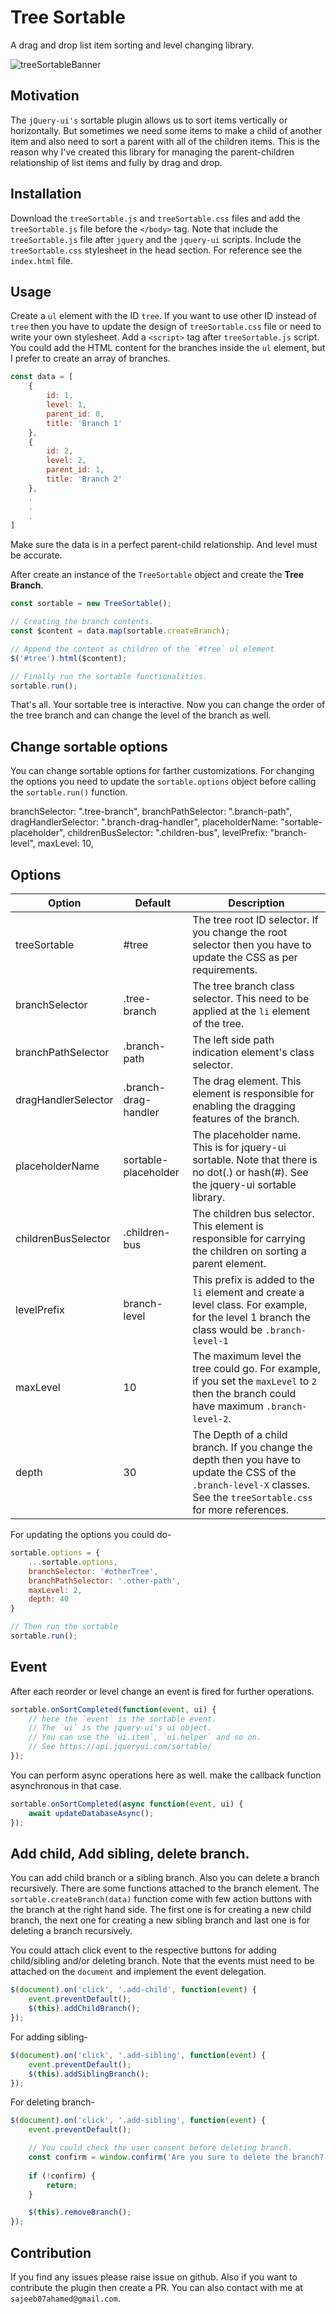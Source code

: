 # Tree Sortable
A drag and drop list item sorting and level changing library. 

![treeSortableBanner](https://user-images.githubusercontent.com/5783354/163663867-9a404565-1550-4eac-afb7-a1f50fddd7c8.gif)

## Motivation
The `jQuery-ui's` sortable plugin allows us to sort items vertically or horizontally. But sometimes we need some items to make a child of another item and also need to sort a parent with all of the children items.
This is the reason why I've created this library for managing the parent-children relationship of list items and fully by drag and drop.

## Installation
Download the `treeSortable.js` and `treeSortable.css` files and add the `treeSortable.js` file before the `</body>` tag.
Note that include the `treeSortable.js` file after `jquery` and the `jquery-ui` scripts. Include the `treeSortable.css` stylesheet in the head section. For reference see the `index.html` file.


## Usage
Create a `ul` element with the ID `tree`. If you want to use other ID instead of `tree` then you have to update the design of `treeSortable.css` file or need to write your own stylesheet.
Add a `<script>` tag after `treeSortable.js` script. You could add the HTML content for the branches inside the `ul` element, but I prefer to create an array of branches.

```js
const data = [
	{
		id: 1,
		level: 1,
		parent_id: 0,
		title: 'Branch 1'
	},
	{
		id: 2,
		level: 2,
		parent_id: 1,
		title: 'Branch 2'
	},
	.
	.
	.
]
```

Make sure the data is in a perfect parent-child relationship. And level must be accurate.

After create an instance of the `TreeSortable` object and create the **Tree Branch**.


```js
const sortable = new TreeSortable();

// Creating the branch contents.
const $content = data.map(sortable.createBranch);

// Append the content as children of the `#tree` ul element
$('#tree').html($content);

// Finally run the sortable functionalities.
sortable.run();
```

That's all. Your sortable tree is interactive. Now you can change the order of the tree branch and can change the level of the branch as well.

## Change sortable options
You can change sortable options for farther customizations. For changing the options you need to update the `sortable.options` object before calling the `sortable.run()` function.


branchSelector: ".tree-branch",
branchPathSelector: ".branch-path",
dragHandlerSelector: ".branch-drag-handler",
placeholderName: "sortable-placeholder",
childrenBusSelector: ".children-bus",
levelPrefix: "branch-level",
maxLevel: 10,

## Options
| Option | Default | Description |
|--------| --------| ------------|
| treeSortable | #tree | The tree root ID selector. If you change the root selector then you have to update the CSS as per requirements.|
| branchSelector | .tree-branch | The tree branch class selector. This need to be applied at the `li` element of the tree.|
|branchPathSelector| .branch-path | The left side path indication element's class selector. |
|dragHandlerSelector| .branch-drag-handler| The drag element. This element is responsible for enabling the dragging features of the branch.|
|placeholderName| sortable-placeholder | The placeholder name. This is for jquery-ui sortable. Note that there is no dot(.) or hash(#). See the jquery-ui sortable library.|
|childrenBusSelector| .children-bus| The children bus selector. This element is responsible for carrying the children on sorting a parent element.|
|levelPrefix| branch-level| This prefix is added to the `li` element and create a level class. For example, for the level 1 branch the class would be `.branch-level-1`|
|maxLevel| 10 | The maximum level the tree could go. For example, if you set the `maxLevel` to `2` then the branch could have maximum `.branch-level-2`.|
|depth| 30 | The Depth of a child branch. If you change the depth then you have to update the CSS of the `.branch-level-X` classes. See the `treeSortable.css` for more references.|


For updating the options you could do-
```js
sortable.options = {
	...sortable.options,
	branchSelector: '#otherTree',
	branchPathSelector: '.other-path',
	maxLevel: 2,
	depth: 40
}

// Then run the sortable
sortable.run();
```


## Event
After each reorder or level change an event is fired for further operations.
```js
sortable.onSortCompleted(function(event, ui) {
	// here the `event` is the sortable event.
	// The `ui` is the jquery-ui's ui object.
	// You can use the `ui.item`, `ui.helper` and so on.
	// See https://api.jqueryui.com/sortable/
});
```

You can perform async operations here as well. make the callback function asynchronous in that case.

```js
sortable.onSortCompleted(async function(event, ui) {
	await updateDatabaseAsync();
});
```

## Add child, Add sibling, delete branch.
You can add child branch or a sibling branch. Also you can delete a branch recursively. There are some functions attached to the branch element.
The `sortable.createBranch(data)` function come with few action buttons with the branch at the right hand side. The first one is for creating a new child branch,
the next one for creating a new sibling branch and last one is for deleting a branch recursively.

You could attach click event to the respective buttons for adding child/sibling and/or deleting branch. Note that the events must need to be attached on the `document` and 
implement the event delegation.

```js
$(document).on('click', '.add-child', function(event) {
	event.preventDefault();
	$(this).addChildBranch();
});
```

For adding sibling-

```js
$(document).on('click', '.add-sibling', function(event) {
	event.preventDefault();
	$(this).addSiblingBranch();
});
```

For deleting branch-

```js
$(document).on('click', '.add-sibling', function(event) {
	event.preventDefault();

	// You could check the user consent before deleting branch.
	const confirm = window.confirm('Are you sure to delete the branch?');
	
	if (!confirm) {
		return;
	}

	$(this).removeBranch();
});
```

## Contribution
If you find any issues please raise issue on github. Also if you want to contribute the plugin then create a PR.
You can also contact with me at `sajeeb07ahamed@gmail.com`.


